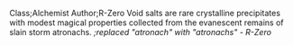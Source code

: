 Class;Alchemist Author;R-Zero
Void salts are rare crystalline precipitates with modest magical properties collected from the evanescent remains of slain storm atronachs.
*;replaced "atronach" with "atronachs" - R-Zero*